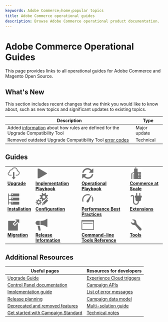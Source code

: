 ```yaml
---
keywords: Adobe Commerce;home;popular topics
title: Adobe Commerce operational guides
description: Browse Adobe Commerce operational product documentation.
---
```


# Adobe Commerce Operational Guides

This page provides links to all operational guides for Adobe Commerce and Magento Open Source.

## What's New

This section includes recent changes that we think you would like to know about, such as new topics and significant updates to existing topics.

| Description                                                                                                                        | Type         |
|------------------------------------------------------------------------------------------------------------------------------------|--------------|
| Added [information](upgrade/upgrade-compatibility-tool/overview.md) about how rules are defined for the Upgrade Compatibility Tool | Major update |
| Removed outdated Upgrade Compatibility Tool [error codes](upgrade/upgrade-compatibility-tool/error-messages.md)                    | Technical    |

## Guides

<table>
<tr>
  <td valign="top">
    <a href="upgrade/overview.md">
      <img alt="Upgrade" src="assets/icons/download-cloud.svg" width="40" height="40"/><br><strong>Upgrade</strong>
    </a>
    
  </td>
  <td valign="top">
    <a href="implementation-playbook/overview.md">
      <img alt="Implementation" src="assets/icons/play.svg" width="40" height="40"/><br><strong>Implementation Playbook</strong>
    </a>
  </td>
  <td valign="top">
    <a href="operational-playbook/overview.md">
       <img alt="Operations" src="assets/icons/refresh.svg" width="40" height="40"/><br><strong>Operational Playbook</strong>
    </a>
  </td>
  <td valign="top">
    <a href="operational-playbook/overview.md">
       <img alt="Enterprise" src="assets/icons/enterprise.svg" width="40" height="40"/><br><strong>Commerce at Scale</strong>
    </a>
  </td>
</tr>
<tr>
  <td valign="top">
    <a href="https://devdocs.magento.com/guides/v2.4/install-gde/install-flow-diagram.html">
      <img alt="Installation" src="assets/icons/servers.svg" width="40" height="40"/><br><strong>Installation</strong></a>
    </a>
  </td>
  <td valign="top">
    <a href="https://devdocs.magento.com/guides/v2.4/config-guide/bk-config-guide.html">
      <img alt="Configuration" src="assets/icons/gears-edit.svg" width="40" height="40"/><br><strong>Configuration</strong>
    </a>
  </td>
  <td valign="top">
    <a href="https://devdocs.magento.com/guides/v2.4/performance-best-practices/introduction.html">
       <img alt="Performance" src="assets/icons/gauge.svg" width="40" height="40"/><br><strong>Performance Best Practices</strong>
    </a>
  </td>
  <td valign="top">
    <a href="https://devdocs.magento.com/extensions/">
       <img alt="Extensions" src="assets/icons/extension.svg" width="40" height="40"/><br><strong>Extensions</strong>
    </a>
  </td>
</tr>
<tr>
  <td valign="top">
    <a href="https://devdocs.magento.com/guides/v2.4/migration/bk-migration-guide.html">
      <img alt="Migration" src="assets/icons/move-to.svg" width="40" height="40"/><br><strong>Migration</strong>
    </a>
  </td>
  <td valign="top">
    <a href="https://devdocs.magento.com/guides/v2.4/release-notes/bk-release-notes.html">
      <img alt="Release Information" src="assets/icons/promote.svg" width="40" height="40"/><br><strong>Release Information</strong>
    </a>
  </td>
  <td valign="top">
    <a href="https://devdocs.magento.com/guides/v2.4/reference/cli/magento.html">
       <img alt="Command-line tools" src="assets/icons/page-rule.svg" width="40" height="40"/><br><strong>Command-line Tools Reference</strong>
    </a>
  </td>
  <td valign="top">
    <a href="https://devdocs.magento.com/quality-patches/tool.html">
       <img alt="Tools" src="assets/icons/wrench.svg" width="40" height="40"/><br><strong>Tools</strong>
    </a>
  </td>
</tr>
</table>

## Additional Resources

| Useful pages                                                                                                       | Resources for developers                                                                                |
|--------------------------------------------------------------------------------------------------------------------|---------------------------------------------------------------------------------------------------------|
| [Upgrade Guide](upgrade/overview.md)                                                                               | [Experience Cloud triggers](integrating/using/about-adobe-experience-cloud-triggers.md)                 |
| [Control Panel documentation](https://experienceleague.adobe.com/docs/control-panel/using/control-panel-home.html) | [Campaign APIs](api/using/get-started-apis.md)                                                          |
| [Implementation guide](https://helpx.adobe.com/campaign/kb/campaign-standard-implementation-guide.html)            | [List of error messages](https://experienceleague.adobe.com/developer/campaign-errors/error_codes.html) |
| [Release planning](rn/using/release-planning.md)                                                                   | [Campaign data model](developing/using/datamodel-introduction.md)                                       |
| [Deprecated and removed features](rn/using/deprecated-features.md)                                                 | [Multi-solution guide](integrating/using/get-started-campaign-integrations.md)                          |
| [Get started with Campaign Standard](start/using/about-campaign-standard.md)                                       | [Technical notes](https://helpx.adobe.com/campaign/kb/acs-article-list.html)                            |
